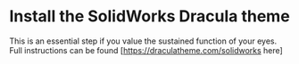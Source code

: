 # Install the SolidWorks Dracula theme

This is an essential step if you value the sustained function of your eyes.
Full instructions can be found [https://draculatheme.com/solidworks here]

